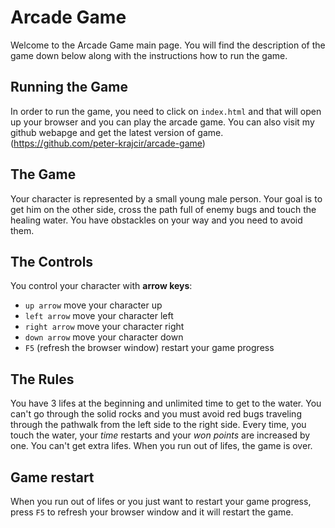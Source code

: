 Arcade Game
===============================

Welcome to the Arcade Game main page. You will find the description of the game down below along with the instructions how to run the game.

Running the Game
----------------
In order to run the game, you need to click on `index.html` and that will open up your browser and you can play the arcade game. You can also visit my github webapge and get the latest version of game. (https://github.com/peter-krajcir/arcade-game)

The Game
--------
Your character is represented by a small young male person. Your goal is to get him on the other side, cross the path full of enemy bugs and touch the healing water. You have obstackles on your way and you need to avoid them.

The Controls
------------
You control your character with **arrow keys**:

  * `up arrow` move your character up
  * `left arrow` move your character left
  * `right arrow` move your character right
  * `down arrow` move your character down
  * `F5` (refresh the browser window) restart your game progress

The Rules
---------
You have 3 lifes at the beginning and unlimited time to get to the water. You can't go through the solid rocks and you must avoid red bugs traveling through the pathwalk from the left side to the right side. Every time, you touch the water, your *time* restarts and your *won points* are increased by one. You can't get extra lifes. When you run out of lifes, the game is over.

Game restart
------------
When you run out of lifes or you just want to restart your game progress, press `F5` to refresh your browser window and it will restart the game.